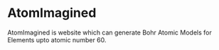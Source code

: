 # AtomImagined

AtomImagined is website which can generate Bohr Atomic Models for Elements upto atomic number 60.
